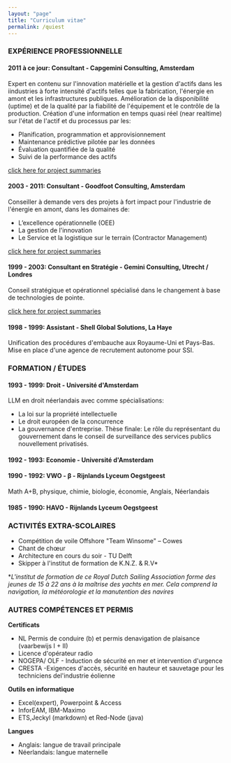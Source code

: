 ```yaml
---
layout: "page"
title: "Curriculum vitae"
permalink: /quiest
---
```


### EXPÉRIENCE PROFESSIONNELLE
#### 2011 à ce jour: Consultant - Capgemini Consulting, Amsterdam
Expert en contenu sur l'innovation matérielle et la gestion d'actifs dans les iindustries à forte intensité d'actifs telles que la fabrication, l'énergie en amont et les infrastructures publiques. Amélioration de la disponibilité (uptime) et de la qualité par la fiabilité de l'équipement et le  contrôle de la production. Création d'une information en temps quasi réel (near realtime) sur l'état de l'actif et du processus par les:
- Planification, programmation et approvisionnement
- Maintenance prédictive pilotée par les données
- Évaluation quantifiée de la qualité
- Suivi de la performance des actifs

[click here for project summaries](https://fprisse.github.io/projects_invent_fr)

#### 2003 - 2011: Consultant - Goodfoot Consulting, Amsterdam

Conseiller à demande vers des projets à fort impact pour l'industrie de l'énergie en amont, dans les domaines de:

- L’excellence opérationnelle (OEE)
- La gestion de l'innovation
- Le Service et la logistique sur le terrain (Contractor Management)

[click here for project summaries](https://fprisse.github.io/projects_goodfoot_fr)

#### 1999 - 2003: Consultant en Stratégie - Gemini Consulting, Utrecht / Londres

Conseil stratégique et opérationnel spécialisé dans le changement à base de technologies de pointe.

[click here for project summaries](https://fprisse.github.io/projects_gemini_fr)

#### 1998 - 1999: Assistant - Shell Global Solutions, La Haye

Unification des procédures d'embauche aux Royaume-Uni et Pays-Bas. Mise en place d'une agence de recrutement autonome pour SSI.

### FORMATION / ÉTUDES

#### 1993 - 1999: Droit - Université d'Amsterdam

LLM en droit néerlandais avec comme spécialisations:

- La loi sur la propriété intellectuelle
- Le droit européen de la concurrence
- La gouvernance d'entreprise. Thèse finale: Le rôle du représentant du gouvernement dans le conseil de surveillance des services publics nouvellement privatisés.

#### 1992 - 1993: Economie - Université d'Amsterdam
#### 1990 - 1992: VWO - β - Rijnlands Lyceum Oegstgeest
Math A+B, physique, chimie, biologie, économie,  Anglais, Néerlandais
#### 1985 - 1990: HAVO - Rijnlands Lyceum Oegstgeest
### ACTIVITÉS EXTRA-SCOLAIRES  

- Compétition de voile Offshore "Team Winsome" – Cowes
- Chant de chœur
- Architecture en cours du soir - TU Delft
- Skipper à l'institut de formation de K.N.Z. & R.V*

**L'institut de formation de ce Royal Dutch Sailing Association forme des jeunes de 15 à 22 ans à la maîtrise des yachts en mer. Cela comprend la navigation, la météorologie et la manutention des navires*

### AUTRES COMPÉTENCES ET PERMIS

**Certificats**

- NL Permis de conduire (b) et permis denavigation de plaisance (vaarbewijs I + II)
- Licence d'opérateur radio
- NOGEPA/ OLF - Induction de sécurité en mer et intervention d'urgence
- CRESTA -Exigences d'accès, sécurité en hauteur et sauvetage pour les techniciens del'industrie éolienne

**Outils en informatique**

- Excel(expert), Powerpoint & Access
- InforEAM, IBM-Maximo
- ETS,Jeckyl (markdown) et Red-Node (java)


**Langues**

- Anglais: langue de travail principale
- Néerlandais: langue maternelle
